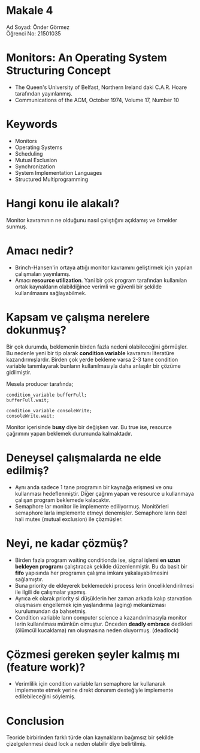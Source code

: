 # Makale 4

Ad Soyad: Önder Görmez  
Öğrenci No: 21501035

# Monitors: An Operating System Structuring Concept

* The Queen's University of Belfast, Northern Ireland daki C.A.R. Hoare tarafından yayınlanmış.
* Communications of the ACM, October 1974, Volume 17, Number 10

# Keywords

* Monitors
* Operating Systems
* Scheduling
* Mutual Exclusion
* Synchronization
* System Implementation Languages
* Structured Multiprogramming

# Hangi konu ile alakalı?

Monitor kavramının ne olduğunu nasıl çalıştığını açıklamış ve örnekler sunmuş.

# Amacı nedir?

* Brinch-Hansen'in ortaya attığı monitor kavramını geliştirmek için yapılan çalışmaları yayınlamış.
* Amacı **resource utilization**. Yani bir çok program tarafından kullanılan ortak kaynakların olabildiğince verimli ve güvenli bir şekilde kullanılmasını sağlayabilmek.

# Kapsam ve çalışma nerelere dokunmuş?

Bir çok durumda, beklemenin birden fazla nedeni olabileceğini görmüşler. Bu nedenle yeni bir tip olarak **condition variable** kavramını literatüre kazandırmışlardır.
Birden çok yerde bekleme varsa 2-3 tane condition variable tanımlayarak bunların kullanılmasıyla daha anlaşılır bir çözüme gidilmiştir.

Mesela producer tarafında;

```
condition_variable bufferFull;
bufferFull.wait;

condition_variable consoleWrite;
consoleWrite.wait;
```

Monitor içerisinde **busy** diye bir değişken var. Bu true ise, resource çağrımını yapan beklemek durumunda kalmaktadır.

# Deneysel çalışmalarda ne elde edilmiş?

* Aynı anda sadece 1 tane programın bir kaynağa erişmesi ve onu kullanması hedeflenmiştir. Diğer çağrım yapan ve resource u kullanmaya çalışan program beklemede kalacaktır.
* Semaphore lar monitor ile implemente ediliyormuş. Monitörleri semaphore larla implemente etmeyi denemişler. Semaphore ların özel hali mutex (mutual exclusion) ile çözmüşler.

# Neyi, ne kadar çözmüş?

* Birden fazla program waiting conditionda ise, signal işlemi **en uzun bekleyen programı** çalıştıracak şekilde düzenlenmiştir. Bu da basit bir **fifo** yapısında her programın çalışma imkanı yakalayabilmesini sağlamıştır.
* Buna priority de ekleyerek beklemedeki process lerin önceliklendirilmesi ile ilgili de çalışmalar yapmış.
* Ayrıca ek olarak priority si düşüklerin her zaman arkada kalıp starvation oluşmasını engellemek için yaşlandırma (aging) mekanizması kurulumundan da bahsetmiş.
* Condition variable ların computer science a kazandırılmasıyla monitor lerin kullanılması mümkün olmuştur. Önceden **deadly embrace** dedikleri (ölümcül kucaklama) nın oluşmasına neden oluyormuş. (deadlock)

# Çözmesi gereken şeyler kalmış mı (feature work)?

* Verimlilik için condition variable ları semaphore lar kullanarak implemente etmek yerine direkt donanım desteğiyle implemente edilebileceğini söylemiş.

# Conclusion

Teoride birbirinden farklı türde olan kaynakların bağımsız bir şekilde çizelgelenmesi dead lock a neden olabilir diye belirtilmiş.